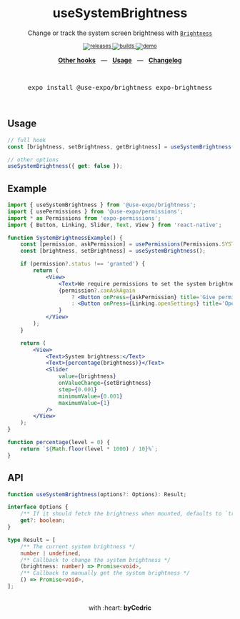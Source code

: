 <div align="center">
    <h1>useSystemBrightness</h1>
    <p>Change or track the system screen brightness with <a href="https://docs.expo.io/versions/latest/sdk/brightness/"><code>Brightness</code></a></p>
    <sup>
        <a href="https://github.com/bycedric/use-expo/releases">
            <img src="https://img.shields.io/github/release/byCedric/use-expo/all.svg?style=flat-square" alt="releases" />
        </a>
        <a href="https://github.com/bycedric/use-expo/actions">
            <img src="https://img.shields.io/github/workflow/status/byCedric/use-expo/Packages/master.svg?style=flat-square" alt="builds" />
        </a>
        <a href="https://exp.host/@bycedric/use-expo">
            <img src="https://img.shields.io/badge/demo-expo.io-lightgrey.svg?style=flat-square" alt="demo" />
        </a>
    </sup>
    <br />
    <p align="center">
        <a href="https://github.com/byCedric/use-expo#readme"><b>Other hooks</b></a>
        &nbsp;&nbsp;&mdash;&nbsp;&nbsp;
        <a href="https://github.com/byCedric/use-expo#usage"><b>Usage</b></a>
        &nbsp;&nbsp;&mdash;&nbsp;&nbsp;
        <a href="https://github.com/byCedric/use-expo/blob/master/CHANGELOG.md"><b>Changelog</b></a>
    </p>
    <br />
    <pre>expo install @use-expo/brightness expo-brightness</pre>
    <br />
</div>

## Usage

```jsx
// full hook
const [brightness, setBrightness, getBrightness] = useSystemBrightness();

// other options
useSystemBrightness({ get: false });
```


## Example

```jsx
import { useSystemBrightness } from '@use-expo/brightness';
import { usePermissions } from '@use-expo/permissions';
import * as Permissions from 'expo-permissions';
import { Button, Linking, Slider, Text, View } from 'react-native';

function SystemBrightnessExample() {
    const [permission, askPermission] = usePermissions(Permissions.SYSTEM_BRIGHTNESS);
    const [brightness, setBrightness] = useSystemBrightness();

    if (permission?.status !== 'granted') {
        return (
            <View>
                <Text>We require permissions to set the system brightness</Text>
                {permission?.canAskAgain
                    ? <Button onPress={askPermission} title='Give permission' />
                    : <Button onPress={Linking.openSettings} title='Open app settings' />
                }
            </View>
        );
    }

    return (
        <View>
            <Text>System brightness:</Text>
            <Text>{percentage(brightness)}</Text>
            <Slider
                value={brightness}
                onValueChange={setBrightness}
                step={0.001}
                minimumValue={0.001}
                maximumValue={1}
            />
        </View>
    );
}

function percentage(level = 0) {
    return `${Math.floor(level * 1000) / 10}%`;
}
```


## API

```ts
function useSystemBrightness(options?: Options): Result;

interface Options {
    /** If it should fetch the brightness when mounted, defaults to `true` */
    get?: boolean;
}

type Result = [
    /** The current system brightness */
    number | undefined,
    /** Callback to change the system brightness */
    (brightness: number) => Promise<void>,
    /** Callback to manually get the system brightness */
    () => Promise<void>,
];
```

<div align="center">
    <br />
    with :heart: <strong>byCedric</strong>
    <br />
</div>
